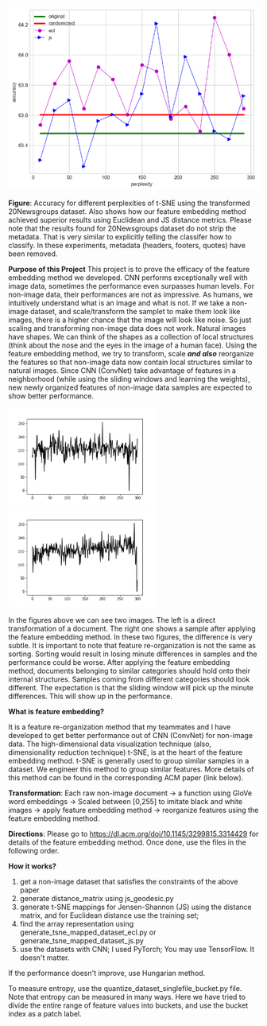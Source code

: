 ![Accuracy for different perplexities of t-SNE. Also shows how our feature embedding method achieved superior resutls using Euclidean and JS distance metrics.](20ng_accuracy.png)

**Figure**: Accuracy for different perplexities of t-SNE using the transformed 20Newsgroups dataset. Also shows how our feature embedding method achieved superior results using Euclidean and JS distance metrics. Please note that the results found for 20Newsgroups dataset  do not strip the  metadata. That is very similar to explicitly telling the classifer how to classify. In these experiments, metadata (headers, footers, quotes) have been removed.

**Purpose of this Project**
This project is to prove the efficacy of the feature embedding method we developed. CNN performs exceptionally well with image data, sometimes the performance even surpasses human levels. For non-image data, their performances are not as impressive. As humans, we intuitively understand what is an image and what is not. If we take a non-image dataset, and scale/transform the samplet to make them look like images, there is a higher chance that the image will look like noise. So just scaling and transforming non-image data does not work. Natural images have shapes. We can think of the shapes as a collection of local structures (think about the nose and the eyes in the image of a human face). Using the feature embedding method, we try to transform, scale ***and also*** reorganize the features so that non-image data now contain local structures similar to natural images. Since CNN (ConvNet) take advantage of features in a neighborhood (while using the sliding windows and learning the weights), new newly organized features of non-image data samples are expected to show better performance.

<p float="left">
  <img src="20ng_transformed.png" width="300" />
  <img src="20ng_ecl_90.png" width="300" /> 
</p>

In the figures above we can see two images. The left is a direct transformation of a document. The right one shows a sample after applying the feature embedding method. In these two figures, the difference is very subtle. It is important to note that feature re-organization is not the same as sorting. Sorting would result in losing minute differences in samples and the performance could be worse. After applying the feature embedding method, documents belonging to similar categories should hold onto their internal structures. Samples coming from different categories should look different. The expectation is that the sliding window will pick up the minute differences. This will show up in the performance.


**What is feature embedding?**

It is a feature re-organization method that my teammates and I have developed to get better performance out of CNN (ConvNet) for non-image data. The high-dimensional data visualization technique (also, dimensionality reduction technique) t-SNE, is at the heart of the feature embedding method. t-SNE is generally used to group similar samples in a dataset. We engineer this method to group similar features. More details of this method can be found in the corresponding ACM paper (link below). 



**Transformation**: Each raw non-image document -> a function using GloVe word embeddings -> Scaled between [0,255] to imitate black and white images -> apply feature embedding method -> reorganize features using the feature embedding method.


**Directions**:
Please go to https://dl.acm.org/doi/10.1145/3299815.3314429 for details of the feature embedding method. Once done, use the files in the following order.

**How it works?**

1. get a non-image dataset that satisfies the constraints of the above paper
2. generate distance_matrix using js_geodesic.py
3. generate t-SNE mappings for Jensen-Shannon (JS) using the distance matrix, and for Euclidean distance use the training set;
4. find the array representation using generate_tsne_mapped_dataset_ecl.py or generate_tsne_mapped_dataset_js.py
5. use the datasets with CNN; I used PyTorch; You may use TensorFlow. It doesn't matter.

If the performance doesn't improve, use Hungarian method. 

To measure entropy, use the quantize_dataset_singlefile_bucket.py file. Note that entropy can be measured in many ways. Here we have tried to divide the entire range of feature values into buckets, and use the bucket index as a patch label.
